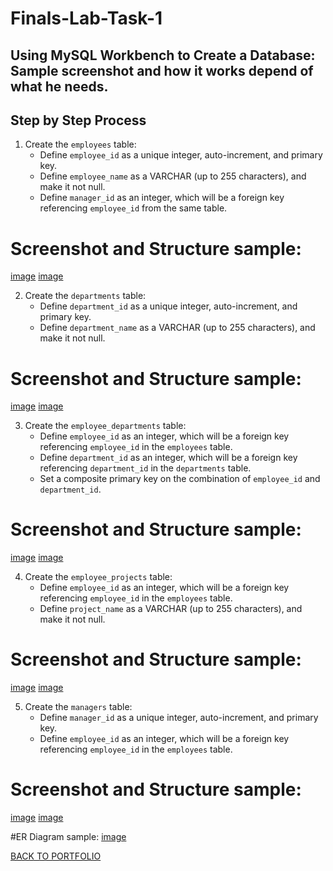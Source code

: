 # Finals-Lab-Task-1
## Using MySQL Workbench to Create a Database: Sample screenshot and how it works depend of what he needs.

## Step by Step Process
1. Create the `employees` table:
   - Define `employee_id` as a unique integer, auto-increment, and primary key.
   - Define `employee_name` as a VARCHAR (up to 255 characters), and make it not null.
   - Define `manager_id` as an integer, which will be a foreign key referencing `employee_id` from the same table.
# Screenshot and Structure sample:
[image](https://github.com/chan-edm/README/blob/faae0d9b83620746282ee5a548409e3018306888/Images/final%201%20employee%20department.png)
[image](https://github.com/chan-edm/README/blob/faae0d9b83620746282ee5a548409e3018306888/Images/final%201%20employee%20department%20sample.png)

2. Create the `departments` table:
   - Define `department_id` as a unique integer, auto-increment, and primary key.
   - Define `department_name` as a VARCHAR (up to 255 characters), and make it not null.
# Screenshot and Structure sample:
[image](https://github.com/chan-edm/README/blob/faae0d9b83620746282ee5a548409e3018306888/Images/final%201%20statement.png)
[image](https://github.com/chan-edm/README/blob/faae0d9b83620746282ee5a548409e3018306888/Images/final%201%20table%20structure.png)

3. Create the `employee_departments` table:
   - Define `employee_id` as an integer, which will be a foreign key referencing `employee_id` in the `employees` table.
   - Define `department_id` as an integer, which will be a foreign key referencing `department_id` in the `departments` table.
   - Set a composite primary key on the combination of `employee_id` and `department_id`.
# Screenshot and Structure sample:
[image](https://github.com/chan-edm/README/blob/faae0d9b83620746282ee5a548409e3018306888/Images/final%201%20query.png)
[image](https://github.com/chan-edm/README/blob/faae0d9b83620746282ee5a548409e3018306888/Images/final%201%20task%204%20sample.png)

4. Create the `employee_projects` table:
   - Define `employee_id` as an integer, which will be a foreign key referencing `employee_id` in the `employees` table.
   - Define `project_name` as a VARCHAR (up to 255 characters), and make it not null.
# Screenshot and Structure sample:
[image](https://github.com/chan-edm/README/blob/faae0d9b83620746282ee5a548409e3018306888/Images/final%201%20task%204.png)
[image](https://github.com/chan-edm/README/blob/faae0d9b83620746282ee5a548409e3018306888/Images/final%201%20task%204%20sample.png)

5. Create the `managers` table:
   - Define `manager_id` as a unique integer, auto-increment, and primary key.
   - Define `employee_id` as an integer, which will be a foreign key referencing `employee_id` in the `employees` table.
# Screenshot and Structure sample:
[image](https://github.com/chan-edm/README/blob/faae0d9b83620746282ee5a548409e3018306888/Images/final%201%20task%205.png)
[image](https://github.com/chan-edm/README/blob/faae0d9b83620746282ee5a548409e3018306888/Images/final%201%20task%205%20sample.png)

#ER Diagram sample:
[image](https://github.com/chan-edm/README/blob/faae0d9b83620746282ee5a548409e3018306888/Images/final%201%20er%20diagram.png)

[BACK TO PORTFOLIO](https://chan-edm.github.io/README/)
